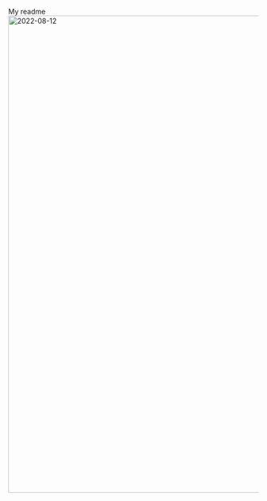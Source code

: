 My readme
<img width="960" alt="2022-08-12" src="https://user-images.githubusercontent.com/101360971/184359480-5f42e77c-f670-48b5-87f8-5f72d6dcf06b.png">
